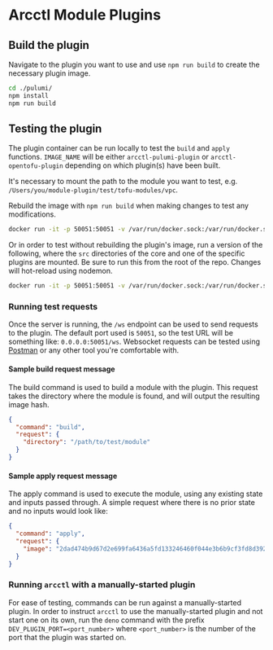 # Arcctl Module Plugins


## Build the plugin

Navigate to the plugin you want to use and use `npm run build` to create the necessary plugin image.
```sh
cd ./pulumi/
npm install
npm run build
```

## Testing the plugin

The plugin container can be run locally to test the `build` and `apply` functions. `IMAGE_NAME` will be either `arcctl-pulumi-plugin` or `arcctl-opentofu-plugin` depending on which plugin(s) have been built.

It's necessary to mount the path to the module you want to test, e.g. `/Users/you/module-plugin/test/tofu-modules/vpc`.

Rebuild the image with `npm run build` when making changes to test any modifications.

```sh
docker run -it -p 50051:50051 -v /var/run/docker.sock:/var/run/docker.sock -v /path/to/test/module:/path/to/test/module [IMAGE_NAME] sh -c "npm run dev"
```

Or in order to test without rebuilding the plugin's image, run a version of the following, where the `src` directories of the core and one of the specific plugins are mounted. Be sure to run this from the root of the repo. Changes will hot-reload using nodemon.

```sh
docker run -it -p 50051:50051 -v /var/run/docker.sock:/var/run/docker.sock -v ./pulumi:/app -v ./core:/core -v /home/ryan/Code/gcp-pulumi-modules:/home/ryan/Code/gcp-pulumi-modules arcctl-pulumi-plugin sh -c "npm run dev"
```

### Running test requests

Once the server is running, the `/ws` endpoint can be used to send requests to the plugin. The default port used is `50051`, so the test URL will be something like: `0.0.0.0:50051/ws`. Websocket requests can be tested using [Postman](https://www.postman.com/) or any other tool you're comfortable with.

#### Sample build request message

The build command is used to build a module with the plugin. This request takes the directory where the module is found, and will output the resulting image hash.
```json
{
  "command": "build",
  "request": {
    "directory": "/path/to/test/module"
  }
}
```

#### Sample apply request message

The apply command is used to execute the module, using any existing state and inputs passed through. A simple request where there is no prior state and no inputs would look like:
```json
{
  "command": "apply",
  "request": {
    "image": "2dad474b9d67d2e699fa6436a5fd133246460f044e3b6b9cf3fd8d392ec21269"
  }
}
```

### Running `arcctl` with a manually-started plugin

For ease of testing, commands can be run against a manually-started plugin. In order to instruct `arcctl` to use the manually-started plugin and not start one on its own, run the `deno` command with the prefix `DEV_PLUGIN_PORT=<port_number>` where `<port_number>` is the number of the port that the plugin was started on.
